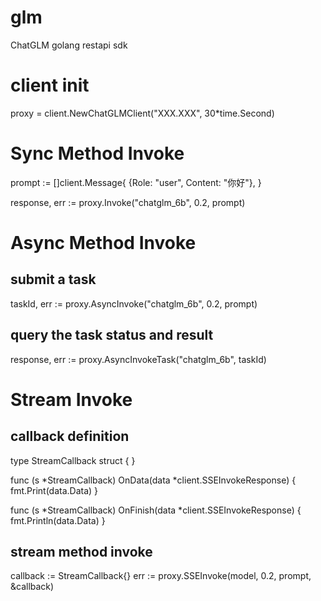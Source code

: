 # glm
ChatGLM golang restapi sdk

# client init
proxy = client.NewChatGLMClient("XXX.XXX", 30*time.Second)

# Sync Method Invoke
prompt := []client.Message{
		{Role: "user", Content: "你好"},
}

response, err := proxy.Invoke("chatglm_6b", 0.2, prompt)

# Async Method Invoke

## submit a task
taskId, err := proxy.AsyncInvoke("chatglm_6b", 0.2, prompt)

## query the task status and result
response, err := proxy.AsyncInvokeTask("chatglm_6b", taskId)

# Stream Invoke

## callback definition
type StreamCallback struct {
}

func (s *StreamCallback) OnData(data *client.SSEInvokeResponse) {
	fmt.Print(data.Data)
}

func (s *StreamCallback) OnFinish(data *client.SSEInvokeResponse) {
	fmt.Println(data.Data)
}

## stream method invoke
callback := StreamCallback{}
err := proxy.SSEInvoke(model, 0.2, prompt, &callback)
